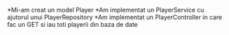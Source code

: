 *Mi-am creat un model Player
*Am implementat un PlayerService cu ajutorul unui PlayerRepository
*Am implementat un PlayerController in care fac un GET si iau toti playerii din baza de date
